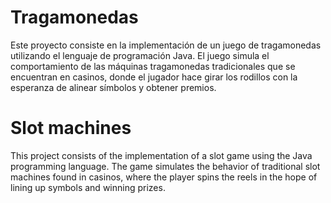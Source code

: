 # Tragamonedas

Este proyecto consiste en la implementación de un juego de tragamonedas utilizando el lenguaje de programación Java. El juego simula el comportamiento de las máquinas tragamonedas tradicionales que se encuentran en casinos, donde el jugador hace girar los rodillos con la esperanza de alinear símbolos y obtener premios.

# Slot machines

This project consists of the implementation of a slot game using the Java programming language. The game simulates the behavior of traditional slot machines found in casinos, where the player spins the reels in the hope of lining up symbols and winning prizes.
